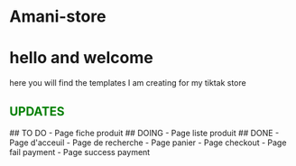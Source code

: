 # Amani-store
 
<h1> hello and welcome </h1>
<p>here you will find the templates I am creating for my tiktak store <p>

<h2> <span style="color: green"> UPDATES </span></h2>
## TO DO
- Page fiche produit
## DOING
- Page liste produit
## DONE
- Page d'acceuil
- Page de recherche
- Page panier
- Page checkout
- Page fail payment
- Page success payment





